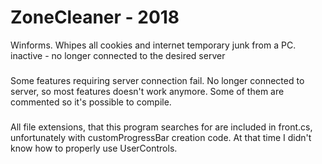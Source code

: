 # ZoneCleaner - 2018
Winforms. Whipes all cookies and internet temporary junk from a PC. inactive - no longer connected to the desired server

###
Some features requiring server connection fail. No longer connected to server, so most features doesn't work anymore. Some of them are commented
so it's possible to compile.

###
All file extensions, that this program searches for are included in front.cs, unfortunately with customProgressBar creation code.
At that time I didn't know how to properly use UserControls.
